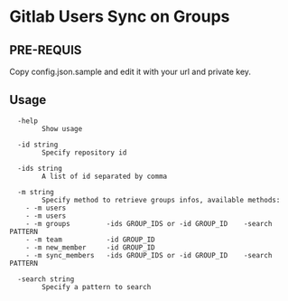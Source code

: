 # Gitlab Users Sync on Groups

## PRE-REQUIS

Copy config.json.sample and edit it with your url and private key.

## Usage

```
  -help
    	Show usage

  -id string
    	Specify repository id

  -ids string
    	A list of id separated by comma

  -m string
    	Specify method to retrieve groups infos, available methods:
    - -m users
    - -m users          
    - -m groups         -ids GROUP_IDS or -id GROUP_ID    -search PATTERN
    - -m team           -id GROUP_ID
    - -m new_member     -id GROUP_ID
    - -m sync_members   -ids GROUP_IDS or -id GROUP_ID    -search PATTERN

  -search string
    	Specify a pattern to search
```
